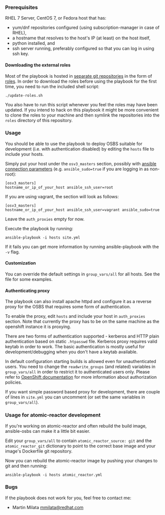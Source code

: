 ### Prerequisites

RHEL 7 Server, CentOS 7, or Fedora host that has:

* yum/dnf repositories configured (using subscription-manager in case of RHEL),
* a hostname that resolves to the host's IP (at least) on the host itself,
* python installed, and
* ssh server running, preferably configured so that you can log in using
  ssh key.

#### Downloading the external roles

Most of the playbook is hosted in [separate git
repositories](https://github.com/projectatomic?query=ansible-role) in the form
of [roles](http://docs.ansible.com/ansible/playbooks_roles.html). In order to
download the roles before using the playbook for the first time, you need to
run the included shell script:

    ./update-roles.sh

You also have to run this script whenever you feel the roles may have been
updated. If you intend to hack on this playbook it might be more convenient to
clone the roles to your machine and then symlink the repositories into the
`roles` directory of this repository.

### Usage

You should be able to use the playbook to deploy OSBS suitable for development
(i.e. with authentication disabled) by editing the `hosts` file to include your
hosts.

Simply put your host under the `osv3_masters` section, possibly with [ansible
connection parameters][1] (e.g. `ansible_sudo=true` if you are logging in as
non-root):

    [osv3_masters]
    hostname_or_ip_of_your_host ansible_ssh_user=root

If you are using vagrant, the section will look as follows:

    [osv3_masters]
    hostname_or_ip_of_your_host ansible_ssh_user=vagrant ansible_sudo=true

Leave the `auth_proxies` empty for now.

Execute the playbook by running:

    ansible-playbook -i hosts site.yml

If it fails you can get more information by running ansible-playbook with the
`-v` flag.

#### Customization

You can override the default settings in `group_vars/all` for all hosts. See
the file for some examples.

#### Authenticating proxy

The playbook can also install apache httpd and configure it as a reverse proxy
for the OSBS that requires some form of authentication.

To enable the proxy, edit `hosts` and include your host in `auth_proxies`
section. Note that currently the proxy has to be on the same machine as the
openshift instance it is proxying.

There are two forms of authentication supported - kerberos and HTTP plain
authentication based on static `.htpasswd` file. Kerberos proxy requires valid
keytab in order to work. The basic authentication is mostly useful for
development/debugging when you don't have a keytab available.

In default configuration starting builds is allowed even for unauthenticated
users. You need to change the `readwrite_groups` (and related) variables in
`group_vars/all` in order to restrict it to authenticated users only. Please
refer to [OpenShift documentation][2] for more information about authorization
policies.

If you want simple password based proxy for development, there are couple of
lines in `site.yml` you can uncomment (or set the same variables in
`group_vars/all`).

### Usage for atomic-reactor development

If you're working on atomic-reactor and often rebuild the build image,
ansible-osbs can make it a little bit easier.

Edit your `group_vars/all` to contain `atomic_reactor_source: git` and the
`atomic_reactor_git` dictionary to point to the correct base image and your
image's Dockerfile git repository.

Now you can rebuild the atomic-reactor image by pushing your changes to git and
then running:

    ansible-playbook -i hosts atomic_reactor.yml

### Bugs

If the playbook does not work for you, feel free to contact me:

* Martin Milata <mmilata@redhat.com>

[1]: http://docs.ansible.com/intro_inventory.html#list-of-behavioral-inventory-parameters
[2]: https://docs.openshift.org/latest/admin_guide/manage_authorization_policy.html
